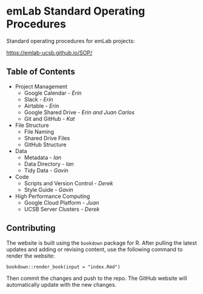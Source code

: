 # emLab Standard Operating Procedures

Standard operating procedures for emLab projects:

<https://emlab-ucsb.github.io/SOP/>


## Table of Contents

* Project Management  
    + Google Calendar - *Erin*
    + Slack - *Erin*
    + Airtable - *Erin*
    + Google Shared Drive - *Erin and Juan Carlos*
    + Git and GitHub - *Kat*
* File Structure
    + File Naming
    + Shared Drive Files
    + GitHub Structure
* Data
    + Metadata - *Ian*
    + Data Directory - *Ian*
    + Tidy Data - *Gavin*
* Code
    + Scripts and Version Control - *Derek*
    + Style Guide - *Gavin*
* High Performance Computing
    + Google Cloud Platform - *Juan*
    + UCSB Server Clusters - *Derek*


## Contributing

The website is built using the `bookdown` package for R. After pulling the latest updates and adding or revising content, use the following command to render the website:

`bookdown::render_book(input = "index.Rmd")`

Then commit the changes and push to the repo. The GitHub website will automatically update with the new changes.
